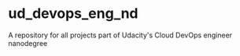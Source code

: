 # ud_devops_eng_nd
A repository for all projects part of Udacity's Cloud DevOps engineer nanodegree
